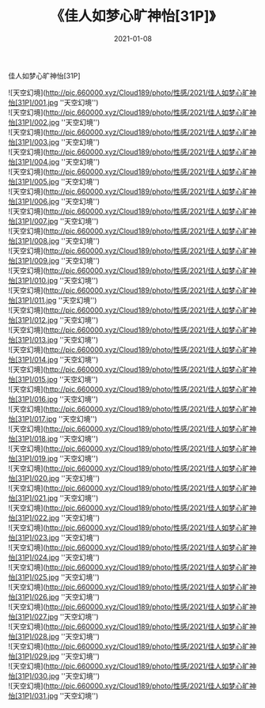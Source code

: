 ﻿---
layout: post
title:  《佳人如梦心旷神怡[31P]》
date:   2021-01-08
img: http://pic.660000.xyz/Cloud189/photo/性感/2021/佳人如梦心旷神怡[31P]/000.jpg
categories: [美女, 性感, 泳衣]
---

佳人如梦心旷神怡[31P]



![天空幻境](http://pic.660000.xyz/Cloud189/photo/性感/2021/佳人如梦心旷神怡[31P]/001.jpg ''天空幻境'') <br>
![天空幻境](http://pic.660000.xyz/Cloud189/photo/性感/2021/佳人如梦心旷神怡[31P]/002.jpg ''天空幻境'') <br>
![天空幻境](http://pic.660000.xyz/Cloud189/photo/性感/2021/佳人如梦心旷神怡[31P]/003.jpg ''天空幻境'') <br>
![天空幻境](http://pic.660000.xyz/Cloud189/photo/性感/2021/佳人如梦心旷神怡[31P]/004.jpg ''天空幻境'') <br>
![天空幻境](http://pic.660000.xyz/Cloud189/photo/性感/2021/佳人如梦心旷神怡[31P]/005.jpg ''天空幻境'') <br>
![天空幻境](http://pic.660000.xyz/Cloud189/photo/性感/2021/佳人如梦心旷神怡[31P]/006.jpg ''天空幻境'') <br>
![天空幻境](http://pic.660000.xyz/Cloud189/photo/性感/2021/佳人如梦心旷神怡[31P]/007.jpg ''天空幻境'') <br>
![天空幻境](http://pic.660000.xyz/Cloud189/photo/性感/2021/佳人如梦心旷神怡[31P]/008.jpg ''天空幻境'') <br>
![天空幻境](http://pic.660000.xyz/Cloud189/photo/性感/2021/佳人如梦心旷神怡[31P]/009.jpg ''天空幻境'') <br>
![天空幻境](http://pic.660000.xyz/Cloud189/photo/性感/2021/佳人如梦心旷神怡[31P]/010.jpg ''天空幻境'') <br>
![天空幻境](http://pic.660000.xyz/Cloud189/photo/性感/2021/佳人如梦心旷神怡[31P]/011.jpg ''天空幻境'') <br>
![天空幻境](http://pic.660000.xyz/Cloud189/photo/性感/2021/佳人如梦心旷神怡[31P]/012.jpg ''天空幻境'') <br>
![天空幻境](http://pic.660000.xyz/Cloud189/photo/性感/2021/佳人如梦心旷神怡[31P]/013.jpg ''天空幻境'') <br>
![天空幻境](http://pic.660000.xyz/Cloud189/photo/性感/2021/佳人如梦心旷神怡[31P]/014.jpg ''天空幻境'') <br>
![天空幻境](http://pic.660000.xyz/Cloud189/photo/性感/2021/佳人如梦心旷神怡[31P]/015.jpg ''天空幻境'') <br>
![天空幻境](http://pic.660000.xyz/Cloud189/photo/性感/2021/佳人如梦心旷神怡[31P]/016.jpg ''天空幻境'') <br>
![天空幻境](http://pic.660000.xyz/Cloud189/photo/性感/2021/佳人如梦心旷神怡[31P]/017.jpg ''天空幻境'') <br>
![天空幻境](http://pic.660000.xyz/Cloud189/photo/性感/2021/佳人如梦心旷神怡[31P]/018.jpg ''天空幻境'') <br>
![天空幻境](http://pic.660000.xyz/Cloud189/photo/性感/2021/佳人如梦心旷神怡[31P]/019.jpg ''天空幻境'') <br>
![天空幻境](http://pic.660000.xyz/Cloud189/photo/性感/2021/佳人如梦心旷神怡[31P]/020.jpg ''天空幻境'') <br>
![天空幻境](http://pic.660000.xyz/Cloud189/photo/性感/2021/佳人如梦心旷神怡[31P]/021.jpg ''天空幻境'') <br>
![天空幻境](http://pic.660000.xyz/Cloud189/photo/性感/2021/佳人如梦心旷神怡[31P]/022.jpg ''天空幻境'') <br>
![天空幻境](http://pic.660000.xyz/Cloud189/photo/性感/2021/佳人如梦心旷神怡[31P]/023.jpg ''天空幻境'') <br>
![天空幻境](http://pic.660000.xyz/Cloud189/photo/性感/2021/佳人如梦心旷神怡[31P]/024.jpg ''天空幻境'') <br>
![天空幻境](http://pic.660000.xyz/Cloud189/photo/性感/2021/佳人如梦心旷神怡[31P]/025.jpg ''天空幻境'') <br>
![天空幻境](http://pic.660000.xyz/Cloud189/photo/性感/2021/佳人如梦心旷神怡[31P]/026.jpg ''天空幻境'') <br>
![天空幻境](http://pic.660000.xyz/Cloud189/photo/性感/2021/佳人如梦心旷神怡[31P]/027.jpg ''天空幻境'') <br>
![天空幻境](http://pic.660000.xyz/Cloud189/photo/性感/2021/佳人如梦心旷神怡[31P]/028.jpg ''天空幻境'') <br>
![天空幻境](http://pic.660000.xyz/Cloud189/photo/性感/2021/佳人如梦心旷神怡[31P]/029.jpg ''天空幻境'') <br>
![天空幻境](http://pic.660000.xyz/Cloud189/photo/性感/2021/佳人如梦心旷神怡[31P]/030.jpg ''天空幻境'') <br>
![天空幻境](http://pic.660000.xyz/Cloud189/photo/性感/2021/佳人如梦心旷神怡[31P]/031.jpg ''天空幻境'') <br>